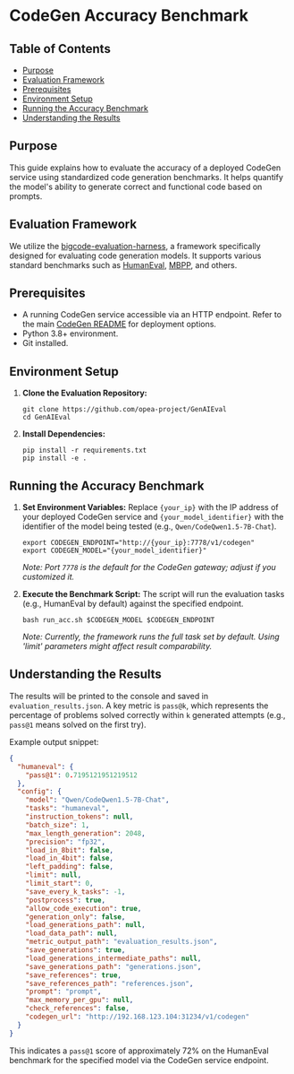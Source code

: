 # CodeGen Accuracy Benchmark

## Table of Contents

- [Purpose](#purpose)
- [Evaluation Framework](#evaluation-framework)
- [Prerequisites](#prerequisites)
- [Environment Setup](#environment-setup)
- [Running the Accuracy Benchmark](#running-the-accuracy-benchmark)
- [Understanding the Results](#understanding-the-results)

## Purpose

This guide explains how to evaluate the accuracy of a deployed CodeGen service using standardized code generation benchmarks. It helps quantify the model's ability to generate correct and functional code based on prompts.

## Evaluation Framework

We utilize the [bigcode-evaluation-harness](https://github.com/bigcode-project/bigcode-evaluation-harness), a framework specifically designed for evaluating code generation models. It supports various standard benchmarks such as [HumanEval](https://huggingface.co/datasets/openai_humaneval), [MBPP](https://huggingface.co/datasets/mbpp), and others.

## Prerequisites

- A running CodeGen service accessible via an HTTP endpoint. Refer to the main [CodeGen README](../README.md) for deployment options.
- Python 3.8+ environment.
- Git installed.

## Environment Setup

1.  **Clone the Evaluation Repository:**

    ```shell
    git clone https://github.com/opea-project/GenAIEval
    cd GenAIEval
    ```

2.  **Install Dependencies:**
    ```shell
    pip install -r requirements.txt
    pip install -e .
    ```

## Running the Accuracy Benchmark

1.  **Set Environment Variables:**
    Replace `{your_ip}` with the IP address of your deployed CodeGen service and `{your_model_identifier}` with the identifier of the model being tested (e.g., `Qwen/CodeQwen1.5-7B-Chat`).

    ```shell
    export CODEGEN_ENDPOINT="http://{your_ip}:7778/v1/codegen"
    export CODEGEN_MODEL="{your_model_identifier}"
    ```

    _Note: Port `7778` is the default for the CodeGen gateway; adjust if you customized it._

2.  **Execute the Benchmark Script:**
    The script will run the evaluation tasks (e.g., HumanEval by default) against the specified endpoint.

    ```shell
    bash run_acc.sh $CODEGEN_MODEL $CODEGEN_ENDPOINT
    ```

    _Note: Currently, the framework runs the full task set by default. Using 'limit' parameters might affect result comparability._

## Understanding the Results

The results will be printed to the console and saved in `evaluation_results.json`. A key metric is `pass@k`, which represents the percentage of problems solved correctly within `k` generated attempts (e.g., `pass@1` means solved on the first try).

Example output snippet:

```json
{
  "humaneval": {
    "pass@1": 0.7195121951219512
  },
  "config": {
    "model": "Qwen/CodeQwen1.5-7B-Chat",
    "tasks": "humaneval",
    "instruction_tokens": null,
    "batch_size": 1,
    "max_length_generation": 2048,
    "precision": "fp32",
    "load_in_8bit": false,
    "load_in_4bit": false,
    "left_padding": false,
    "limit": null,
    "limit_start": 0,
    "save_every_k_tasks": -1,
    "postprocess": true,
    "allow_code_execution": true,
    "generation_only": false,
    "load_generations_path": null,
    "load_data_path": null,
    "metric_output_path": "evaluation_results.json",
    "save_generations": true,
    "load_generations_intermediate_paths": null,
    "save_generations_path": "generations.json",
    "save_references": true,
    "save_references_path": "references.json",
    "prompt": "prompt",
    "max_memory_per_gpu": null,
    "check_references": false,
    "codegen_url": "http://192.168.123.104:31234/v1/codegen"
  }
}
```

This indicates a `pass@1` score of approximately 72% on the HumanEval benchmark for the specified model via the CodeGen service endpoint.
